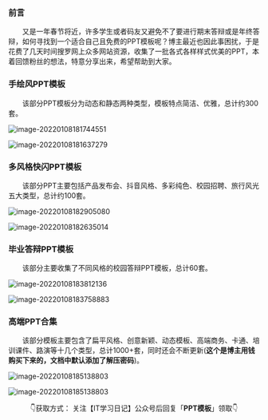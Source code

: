 

### 前言
&emsp;&emsp;又是一年春节将近，许多学生或者码友又避免不了要进行期末答辩或是年终答辩，如何寻找到一个适合自己且免费的PPT模板呢？博主最近也因此事困扰，于是花费了几天时间搜罗网上众多网站资源，收集了一批各式各样样式优美的PPT，本着回馈粉丝的想法，特意分享出来，希望帮助到大家。

### 手绘风PPT模板

&emsp;&emsp;该部分PPT模板分为动态和静态两种类型，模板特点简洁、优雅，总计约300套。

![image-20220108181744551](https://it-diary-1308244209.cos.ap-guangzhou.myqcloud.com//image20220326181339.png)

![image-20220108181637279](https://it-diary-1308244209.cos.ap-guangzhou.myqcloud.com//image20220326181346.png)

### 多风格快闪PPT模板

&emsp;&emsp;该部分PPT主要包括产品发布会、抖音风格、多彩纯色、校园招聘、旅行风光五大类型，总计约100套。

![image-20220108182905080](https://it-diary-1308244209.cos.ap-guangzhou.myqcloud.com//image20220326181352.png)



![image-20220108182635014](https://it-diary-1308244209.cos.ap-guangzhou.myqcloud.com//image20220326181358.png)


### 毕业答辩PPT模板

&emsp;&emsp;该部分主要收集了不同风格的校园答辩PPT模板，总计60套。

![image-20220108183812136](https://it-diary-1308244209.cos.ap-guangzhou.myqcloud.com//image20220326181405.png)



![image-20220108183758883](https://it-diary-1308244209.cos.ap-guangzhou.myqcloud.com//image20220326181412.png)


### 高端PPT合集

&emsp;&emsp;该部分模板主要包含了扁平风格、创意新颖、动态模板、高端商务、卡通、培训课件、路演等十几个类型，总计1000+套，同时还会不断更新(**这个是博主用钱购买下来的，文档中默认添加了解压密码**)。

![image-20220108185138803](https://it-diary-1308244209.cos.ap-guangzhou.myqcloud.com//image20220326181419.png)

![image-20220108185138803](https://it-diary-1308244209.cos.ap-guangzhou.myqcloud.com//image20220326192951.png)

<center>👇获取方式： 关注【IT学习日记】公众号后回复「<b>PPT模板</b>」领取👇<center>

